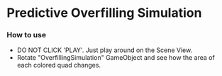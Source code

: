 # Predictive Overfilling Simulation

### How to use
* DO NOT CLICK 'PLAY'. Just play around on the Scene View.
* Rotate "OverfillingSimulation" GameObject and see how the area of each colored quad changes.
